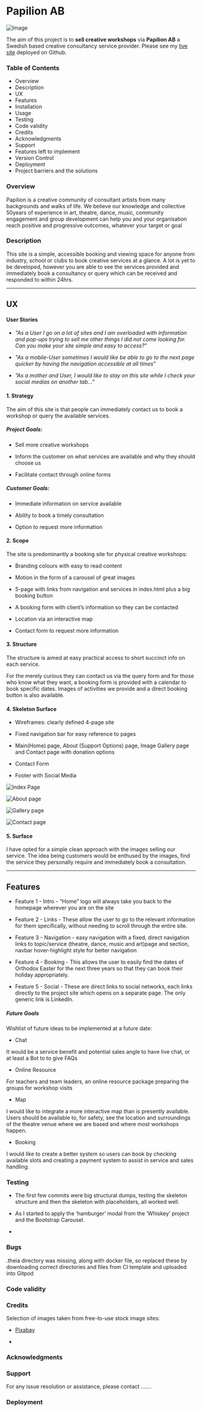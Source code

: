 # Papilion AB

![Image](/assets/images/papilogo.png)

The aim of this project is to **sell creative workshops** via **Papilion AB** a Swedish based creative consultancy service provider.
Please see my [live site](https://….) deployed on Github. 

### Table of Contents

- Overview
- Description
- UX
- Features
- Installation
- Usage
- Testing
- Code validity
- Credits
- Acknowledgments
- Support
- Features left to implement
- Version Control
- Deployment
- Project barriers and the solutions


### Overview

Papilion is a creative community of consultant artists from many backgrounds and walks of life. We believe our knowledge and collective 50years of experience in art, theatre, dance, music, community engagement and group development can help you and your organisation reach positive and progressive outcomes, whatever your target or goal


### Description

This site is a simple, accessible booking and viewing space for anyone from industry, school or clubs to book creative services at a glance. A lot is yet to be developed, however you are able to see the services provided and immediately book a consultancy or query which can be received and responded to within 24hrs. 

***


## UX


#### User Stories

- *"As a User I go on a lot of sites and I am overloaded with information and pop-ups trying to sell me other things I did not come looking for. Can you make your site simple and easy to access?”*

- *"As a mobile-User sometimes I would like be able to go to the next page quicker by having the navigation accessible at all times”*

- *”As a mother and User, I would like to stay on this site while I check your social medias on another tab…”*


#### 1.	Strategy

The aim of this site is that people can immediately contact us to book a workshop or query the available services.


##### Project Goals:

- Sell more creative workshops

- Inform the customer on what services are available and why they should choose us

- Facilitate contact through online forms


##### Customer Goals:

- Immediate information on service available 

- Ability to book a timely consultation
	
- Option to request more information


#### 2.	Scope

The site is predominantly a booking site for physical creative workshops:

- Branding colours with easy to read content

- Motion in the form of a carousel of great images

- 5-page with links from navigation and services in index.html plus a big booking button 

- A booking form with client’s information so they can be contacted

- Location via an interactive map

- Contact form to request more information


#### 3.	Structure

The structure is aimed at easy practical access to short succinct info on each service.

For the merely curious they can contact us via the query form and for those who know what they want, a booking form is provided with a calendar to book specific dates. Images of activities we provide and a direct booking button is also available.


#### 4.	Skeleton Surface

- Wireframes: clearly defined 4-page site

- Fixed navigation bar for easy reference to pages

- Main(Home) page, About (Support Options) page, Image Gallery page and Contact page with donation options

- Contact Form

- Footer with Social Media

![Index Page](https://github.com/…)

![About page](https://github.com/rticulus/milestone-project-one/blob/master/PapilionABStructure%20Wireframe/About%20us.png)

![Gallery page](https://github.com/…)

![Contact page](https://github.com/…)


#### 5. 	Surface

I have opted for a simple clean approach with the images selling our service. The idea being customers would be enthused by the images, find the service they personally require and immediately book a consultation.

***


## Features


* Feature 1 - Intro - “Home” logo will always take you back to the homepage wherever you are on the site

* Feature 2 - Links - These allow the user to go to the relevant information for them specifically, without needing to scroll through the entire site.

* Feature 3 - Navigation - easy navigation with a fixed, direct navigation links to topic/service (theatre, dance, music and art)page and section, navbar hover-highlight style for better navigation

* Feature 4 - Booking - This allows the user to easily find the dates of Orthodox Easter for the next three years so that they can book their holiday appropriately.

* Feature 5 - Social  - These are direct links to social networks, each links directly to the project site which opens on a separate page. The only generic link is LinkedIn.


##### __Future Goals__

Wishlist of future ideas to be implemented at a future date:

* Chat

It would be a service benefit and potential sales angle to have live chat, or at least a Bot to to give FAQs

* Online Resource 

For teachers and team leaders, an online resource package preparing the groups for workshop visits

* Map  

I would like to integrate a more interactive map than is presently available. Users should be available to, for safety, see the location and surroundings of the theatre venue where we are based and where most workshops happen.

* Booking  

I would like to create a better system so users can book by checking available slots and creating a payment system to assist in service and sales handling. 


### Testing

* The first few commits were big structural dumps, testing the skeleton structure and then the skeleton with placeholders, all worked well. 

* As I started to apply the ‘hamburger’ modal from the ’Whiskey’ project and the Bootstrap Carousel.

* 

 


### Bugs

.theia directory was missing, along with docker file, so replaced these by downloading correct directories and files from CI template and uploaded into Gitpod


### Code validity


### Credits

Selection of images taken from free-to-use stock image sites:

- [Pixabay](https://pixabay.com/)

- 


### Acknowledgments


### Support

For any issue resolution or assistance, please contact .......


### Deployment
